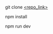 git clone [<repo_link>](https://github.com/ZAPcodes/newengen-replica-project-build.git)

npm install 

npm run dev
